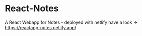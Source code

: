 # React-Notes
A React Webapp for Notes - deployed with netlify
have a look -> https://reactapp-notes.netlify.app/
